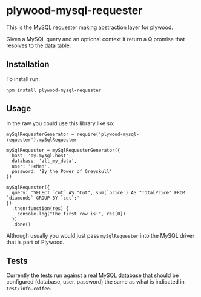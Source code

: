 # plywood-mysql-requester

This is the [MySQL](https://www.mysql.com/) requester making abstraction layer for [plywood](https://github.com/implyio/plywood).

Given a MySQL query and an optional context it return a Q promise that resolves to the data table.

## Installation

To install run:

```
npm install plywood-mysql-requester
```

## Usage

In the raw you could use this library like so:

```
mySqlRequesterGenerator = require('plywood-mysql-requester').mySqlRequester

mySqlRequester = mySqlRequesterGenerator({
  host: 'my.mysql.host',
  database: 'all_my_data',
  user: 'HeMan',
  password: 'By_the_Power_of_Greyskull'
})

mySqlRequester({
  query: 'SELECT `cut` AS "Cut", sum(`price`) AS "TotalPrice" FROM `diamonds` GROUP BY `cut`;'
})
  .then(function(res) {
    console.log("The first row is:", res[0])
  })
  .done()
```

Although usually you would just pass `mySqlRequester` into the MySQL driver that is part of Plywood.

## Tests

Currently the tests run against a real MySQL database that should be configured (database, user, password) the same as
what is indicated in `test/info.coffee`.
